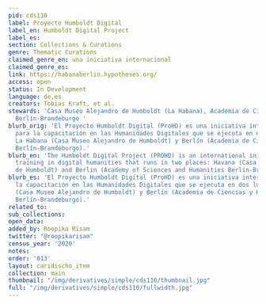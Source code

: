 ```yaml
---
pid: cds110
label: Proyecto Humboldt Digital
label_en: Humboldt Digital Project
label_es:
section: Collections & Curations
genre: Thematic Curations
claimed_genre_en: una iniciativa internacional
claimed_genre_es:
link: https://habanaberlin.hypotheses.org/
access: open
status: In Development
language: de,es
creators: Tobias Kraft, et al.
stewards: 'Casa Museo Alejandro de Humboldt (La Habana), Academia de Ciencias y Humanidades
  Berlín-Brandeburgo '
blurb_orig: 'El Proyecto Humboldt Digital (ProHD) es una iniciativa internacional
  para la capacitación en las Humanidades Digitales que se ejecuta en dos lugares:
  La Habana (Casa Museo Alejandro de Humboldt) y Berlín (Academia de Ciencias y Humanidades
  Berlín-Brandeburgo).'
blurb_en: 'The Humboldt Digital Project (PROHD) is an international initiative for
  training in digital humanities that runs in two places: Havana (Casa Museo Alejandro
  de Humboldt) and Berlin (Academy of Sciences and Humanities Berlin-Brandenburg).'
blurb_es: 'El Proyecto Humboldt Digital (ProHD) es una iniciativa internacional para
  la capacitación en las Humanidades Digitales que se ejecuta en dos lugares: La Habana
  (Casa Museo Alejandro de Humboldt) y Berlín (Academia de Ciencias y Humanidades
  Berlín-Brandeburgo).'
related_to:
sub_collections:
open_data:
added_by: Roopika Risam
twitter: "@roopikarisam"
census_year: '2020'
notes:
order: '013'
layout: caridischo_item
collection: main
thumbnail: "/img/derivatives/simple/cds110/thumbnail.jpg"
full: "/img/derivatives/simple/cds110/fullwidth.jpg"
---
```

